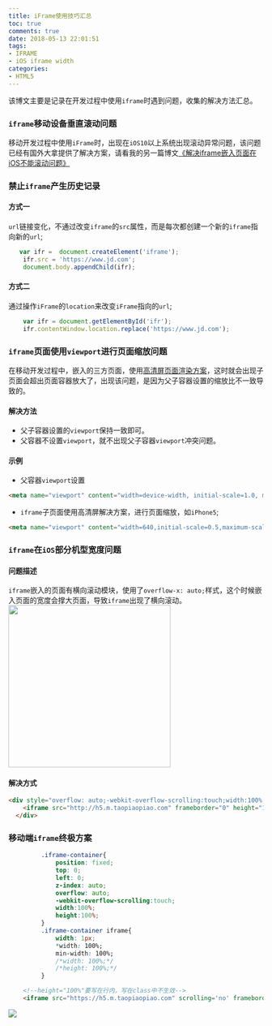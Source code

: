 ```yaml
---
title: iFrame使用技巧汇总
toc: true
comments: true
date: 2018-05-13 22:01:51
tags:
- IFRAME
- iOS iframe width
categories:
- HTML5
---
```


该博文主要是记录在开发过程中使用`iframe`时遇到问题，收集的解决方法汇总。

### `iframe`移动设备垂直滚动问题
移动开发过程中使用`iFrame`时，出现在`iOS10`以上系统出现滚动异常问题，该问题已经有国外大拿提供了解决方案，请看我的另一篇博文[《解决iframe嵌入页面在iOS不能滚动问题》](https://youcanping.cn/2017/12/28/iframe-scroll-in-ios/)

### 禁止`iframe`产生历史记录
#### 方式一
`url`链接变化，不通过改变`iframe`的`src`属性，而是每次都创建一个新的`iframe`指向新的`url`;
```js
   var ifr =  document.createElement('iframe');
    ifr.src = 'https://www.jd.com';
    document.body.appendChild(ifr);
```
#### 方式二
通过操作`iFrame`的`location`来改变`iFrame`指向的`url`;
```js
    var ifr = document.getElementById('ifr');
    ifr.contentWindow.location.replace('https://www.jd.com');
```

### `iframe`页面使用`viewport`进行页面缩放问题
在移动开发过程中，嵌入的三方页面，使用[高清屏页面渲染方案](http://www.aliued.com/?p=3166)，这时就会出现子页面会超出页面容器放大了，出现该问题，是因为父子容器设置的缩放比不一致导致的。
#### 解决方法
* 父子容器设置的`viewport`保持一致即可。
* 父容器不设置`viewport`，就不出现父子容器`viewport`冲突问题。

#### 示例
* 父容器`viewport`设置

```html
<meta name="viewport" content="width=device-width, initial-scale=1.0, maximum-scale=1.0,minimum-scale=1.0,user-scalable=0" />
```
* `iframe`子页面使用高清屏解决方案，进行页面缩放，如`iPhone5`;

```html
<meta name="viewport" content="width=640,initial-scale=0.5,maximum-scale=0.5, minimum-scale=0.5,user-scalable=no">
```

### `iframe`在`iOS`部分机型宽度问题
#### 问题描述
`iframe`嵌入的页面有横向滚动模块，使用了`overflow-x: auto;`样式，这个时候嵌入页面的宽度会撑大页面，导致`iframe`出现了横向滚动。      
<img src="http://our9i4zgx.bkt.clouddn.com/QQ20180514-222410.gif" style="width:320px;">

#### 解决方式
```html
<div style="overflow: auto;-webkit-overflow-scrolling:touch;width:100%;height:100%;">
    <iframe src="http://h5.m.taopiaopiao.com" frameborder="0" height="100%" scrolling='no' style="width: 1px; min-width: 100%; *width: 100%;"></iframe>
  </div>
```
### 移动端`iframe`终极方案
```css
         .iframe-container{
             position: fixed;
             top: 0;
             left: 0;
             z-index: auto;
             overflow: auto;
             -webkit-overflow-scrolling:touch;
             width:100%;
             height:100%;
         }
         .iframe-container iframe{
             width: 1px;
             *width: 100%;
             min-width: 100%;
             /*width: 100%;*/
             /*height: 100%;*/
         }
```
```html
    <!--height="100%"要写在行内，写在class中不生效-->
    <iframe src="https://h5.m.taopiaopiao.com" scrolling='no' frameborder="0" height="100%"></iframe>
```
![](http://our9i4zgx.bkt.clouddn.com/QQ20180514-223503@2x.png)




 
       
      





